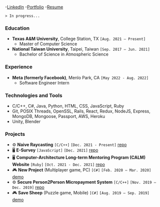 -[LinkedIn](https://www.linkedin.com/in/johnson-hung/) -[Portfolio](https://johnson-hung.github.io/portfolio/) -[Resume](https://drive.google.com/file/d/1onakZ0uhyZRII9sYHPTSW4XrNf6-RXAj/view?usp=sharing)

`> In progress...`
### Education
- **Texas A&M University**, College Station, TX `[Aug. 2021 – Present]`
  - Master of Computer Science
- **National Taiwan University**, Taipei, Taiwan `[Sep. 2017 – Jun. 2021]`
  - Bachelor of Science in Atmospheric Science
### Experience
- **Meta (formerly Facebook)**, Menlo Park, CA `[May 2022 - Aug. 2022]`
  - Software Engineer Intern
### Technologies and Tools
- C/C++, C#, Java, Python, HTML, CSS, JavaScript, Ruby
- Git, POSIX Threads, OpenSSL, Rails, React, Redux, NodeJS, Express, MongoDB, Mongoose, Passport, AWS, Heroku
- Unity, Blender
### Projects
- :gear: **Naive Raycasting** `[C/C++]` `[Dec. 2021 - Present]` [repo](https://github.com/johnson-hung/naive-raycasting)
- :desktop_computer: **E-Survey** `[JavaScript]` `[Dec. 2021]` [repo](https://github.com/johnson-hung/esurvey-server)
- :desktop_computer: **Computer-Architecture Long-term Mentoring Program (CALM) Website** `[Ruby]` `[Oct. 2021 - Dec. 2021]` [repo](https://github.com/johnson-hung/casa)
- :video_game: **New Project** (Multiplayer game, PC) `[C#]` `[Feb. 2020 – Mar. 2020]` [demo](https://youtu.be/CKx3u-9TNCU)
- :gear: **Secure Person2Person Micropayment System** `[C/C++]` `[Nov. 2019 – Dec. 2019]` [repo](https://github.com/johnson-hung/micropayment-system)
- :video_game: **Save Sheep** (Puzzle game, Mobile) `[C#]` `[Aug. 2019 – Sep. 2019]` [demo](https://youtu.be/KgRwGpgLYB4)
